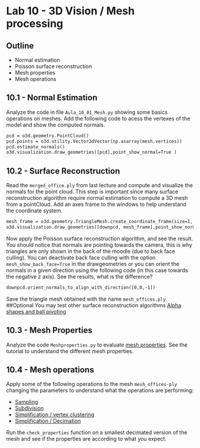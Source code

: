 # Lab 10 - 3D Vision / Mesh processing

## Outline
* Normal estimation
* Poisson surface reconstruction
* Mesh properties
* Mesh operations


## 10.1 - Normal Estimation
Analyze the code in file `Aula_10_01_Mesh.py` showing some basics operations on meshes.
Add the following code to acess the vertexes of the model and show the computed normals.
```html
pcd = o3d.geometry.PointCloud()
pcd.points = o3d.utility.Vector3dVector(np.asarray(mesh.vertices))
pcd.estimate_normals()
o3d.visualization.draw_geometries([pcd],point_show_normal=True )
```

## 10.2 - Surface Reconstruction
Read the `merged_office.ply` from last lecture and compute and visualize the normals for the point cloud. 
This step is important since many surface reconstruction algorithm require normal estimation to compute a 3D mesh from a pointCloud.
Add an axes frame to the windows to help understand the coordinate system.
```html
mesh_frame = o3d.geometry.TriangleMesh.create_coordinate_frame(size=1, origin=[0, 0, 0])
o3d.visualization.draw_geometries([downpcd, mesh_frame],point_show_normal=True )
```

Now apply the Poisson surface reconstruction algorithm, and see the result.
You should notice that normals are pointing towards the camera, this is why triangles are only shown in the back of the moodle (due to back face culling). You can deactivate back face culling with the option `mesh_show_back_face=True` in the drawgeometries or you can orient the normals in a given direction using the following code (in this case towards the negative z axis). See the results, what is the difference?
```html
downpcd.orient_normals_to_align_with_direction([0,0,-1])
```
Save the triangle mesh obtained with the name `mesh_offices.ply`.
##Optional
You may test other surface reconstruction algorithms [Alpha shapes and ball pivoting](http://www.open3d.org/docs/release/tutorial/geometry/surface_reconstruction.html#)

## 10.3 - Mesh Properties
Analyze the code `Meshproperties.py` to evaluate [mesh properties](http://www.open3d.org/docs/release/tutorial/geometry/mesh.html#Mesh-properties). See the tutorial to understand the different mesh properties. 

## 10.4 - Mesh operations
Apply some of the following operations to the mesh `mesh_offices-ply` changing the parameters to understand what the operations are performing:
* [Sampling](http://www.open3d.org/docs/release/tutorial/geometry/mesh.html#Sampling)
* [Subdivision](http://www.open3d.org/docs/release/tutorial/geometry/mesh.html#Mesh-subdivision )
* [Simplification / vertex clustering](http://www.open3d.org/docs/release/tutorial/geometry/mesh.html#Vertex-clustering)
* [Simplification / Decimation](http://www.open3d.org/docs/release/tutorial/geometry/mesh.html#Mesh-decimation)

Run the `check_properties` function on a smallest decimated version of the mesh and see if the properties are according to what you expect.
